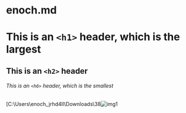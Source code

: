 # enoch.md
# This is an `<h1>` header, which is the largest
## This is an `<h2>` header
###### This is an `<h6>` header, which is the smallest
[C:\Users\enoch_jrhd4ll\Downloads\38![img1](https://github.com/enochWuuu/enochreadme.md/assets/145449391/f511c567-8411-4446-9a3b-ae2727020770)
